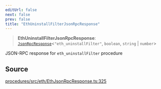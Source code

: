 ```yaml
---
editUrl: false
next: false
prev: false
title: "EthUninstallFilterJsonRpcResponse"
---
```


> **EthUninstallFilterJsonRpcResponse**: [`JsonRpcResponse`](/reference/tevm/jsonrpc/type-aliases/jsonrpcresponse/)\<`"eth_uninstallFilter"`, `boolean`, `string` \| `number`\>

JSON-RPC response for `eth_uninstallFilter` procedure

## Source

[procedures/src/eth/EthJsonRpcResponse.ts:325](https://github.com/evmts/tevm-monorepo/blob/main/packages/procedures/src/eth/EthJsonRpcResponse.ts#L325)
